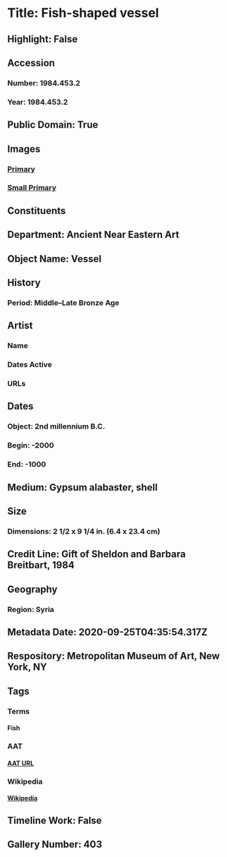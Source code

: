 # Title: Fish-shaped vessel
## Highlight: False
## Accession
### Number: 1984.453.2
### Year: 1984.453.2
## Public Domain: True
## Images
### [Primary](https://images.metmuseum.org/CRDImages/an/original/vs1984_453_2.jpg)
### [Small Primary](https://images.metmuseum.org/CRDImages/an/web-large/vs1984_453_2.jpg)
## Constituents
## Department: Ancient Near Eastern Art
## Object Name: Vessel
## History
### Period: Middle–Late Bronze Age
## Artist
### Name
### Dates Active
### URLs
## Dates
### Object: 2nd millennium B.C.
### Begin: -2000
### End: -1000
## Medium: Gypsum alabaster, shell
## Size
### Dimensions: 2 1/2 x 9 1/4 in. (6.4 x 23.4 cm)
## Credit Line: Gift of Sheldon and Barbara Breitbart, 1984
## Geography
### Region: Syria
## Metadata Date: 2020-09-25T04:35:54.317Z
## Respository: Metropolitan Museum of Art, New York, NY
## Tags
### Terms
#### Fish
### AAT
#### [AAT URL](http://vocab.getty.edu/page/aat/300266085)
### Wikipedia
#### [Wikipedia]()
## Timeline Work: False
## Gallery Number: 403